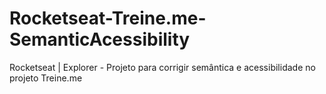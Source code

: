 # Rocketseat-Treine.me-SemanticAcessibility
Rocketseat | Explorer - Projeto para corrigir semântica e acessibilidade no projeto Treine.me
